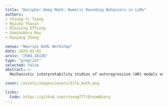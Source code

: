 ```yaml
---
title: "Decipher Deep Math: Numeric Rounding Behaviors in LLMs"
authors:
- Chiung-Yi Tseng
- Maisha Thasin
- Blessing Effiong
- Somshubhra Roy
- Danyang Zhang

venue: "Neurips WiML Workshop"
date: 2025-01-01
arxiv: "2504.16136"
type: "preprint"
selected: false
abstract: >-
  Mechanistic interpretability studies of autoregressive (AR) models are abundant, while studies on diffusion models (DLLM) remain less explored. In this study, we investigate the arithmetic behaviors of Dream-v0-Instruct-7B (Dream). Future work includes causal study of DLLM to isolate the arithmetic neurons [1], particularly approximation operations, extending the evaluation to larger benchmarks to gain statistical significance and providing mechanistic interpretability study tools to the community.

cover: /assets/images/covers/dllm_math.png  

links:
  Code: https://github.com/ctseng777/DreamDiary
---
```

